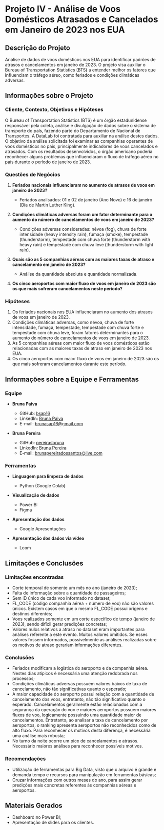# Projeto IV - Análise de Voos Domésticos Atrasados e Cancelados em Janeiro de 2023 nos EUA

## Descrição do Projeto

Análise de dados de voos domésticos nos EUA para identificar padrões de atrasos e cancelamentos em janeiro de 2023. O projeto visa auxiliar o Bureau of Transportation Statistics (BTS) a entender melhor os fatores que influenciam o tráfego aéreo, como feriados e condições climáticas adversas.

## Informações sobre o Projeto

### Cliente, Contexto, Objetivos e Hipóteses

O Bureau of Transportation Statistics (BTS) é um órgão estadunidense responsável pela coleta, análise e divulgação de dados sobre o sistema de transporte do país, fazendo parte do Departamento de Nacional de Transportes. A DataLab foi contratada para auxiliar na análise destes dados. O objetivo da análise solicitada foi examinar as companhias operantes de voos domésticos no país, principalmente indicadores de voos cancelados e atrasados. Com os resultados desenvolvidos, o órgão americano poderia reconhecer alguns problemas que influenciaram o fluxo de tráfego aéreo no país durante o período de janeiro de 2023.

### Questões de Negócios

1. **Feriados nacionais influenciaram no aumento de atrasos de voos em janeiro de 2023?**
   - Feriados analisados: 01 e 02 de janeiro (Ano Novo) e 16 de janeiro (Dia de Martin Luther King).

2. **Condições climáticas adversas foram um fator determinante para o aumento do número de cancelamentos de voos em janeiro de 2023?**
   - Condições adversas consideradas: névoa (fog), chuva de forte intensidade (heavy intensity rain), fumaça (smoke), tempestade (thunderstorm), tempestade com chuva forte (thunderstorm with heavy rain) e tempestade com chuva leve (thunderstorm with light rain).

3. **Quais são as 5 companhias aéreas com as maiores taxas de atraso e cancelamento em janeiro de 2023?**
   - Análise da quantidade absoluta e quantidade normalizada.

4. **Os cinco aeroportos com maior fluxo de voos em janeiro de 2023 são os que mais sofreram cancelamentos neste período?**

### Hipóteses

1. Os feriados nacionais nos EUA influenciaram no aumento dos atrasos de voos em janeiro de 2023.
2. Condições climáticas adversas, como névoa, chuva de forte intensidade, fumaça, tempestade, tempestade com chuva forte e tempestade com chuva leve, foram fatores determinantes para o aumento do número de cancelamentos de voos em janeiro de 2023.
3. As 5 companhias aéreas com maior fluxo de voos domésticos estão relacionadas com as maiores taxas de atraso em janeiro de 2023 nos EUA.
4. Os cinco aeroportos com maior fluxo de voos em janeiro de 2023 são os que mais sofreram cancelamentos durante este período.

## Informações sobre a Equipe e Ferramentas

### Equipe

- **Bruna Paiva**
  - GitHub: [bsap16](https://github.com/bsap16)
  - LinkedIn: [Bruna Paiva](http://www.linkedin.com/in/bruna-paiva16)
  - E-mail: brunasap16@gmail.com

- **Bruna Pereira**
  - GitHub: [pereirasbruna](https://github.com/pereirasbruna)
  - LinkedIn: [Bruna Pereira](https://www.linkedin.com/in/brunapereiras/)
  - E-mail: brunapereiradossantos@live.com

### Ferramentas

- **Linguagem para limpeza de dados**
  - Python (Google Colab)

- **Visualização de dados**
  - Power BI
  - Figma

- **Apresentação dos dados**
  - Google Apresentações

- **Apresentação dos dados via vídeo**
  - Loom

## Limitações e Conclusões

### Limitações encontradas

- Corte temporal de somente um mês no ano (janeiro de 2023);
- Falta de informação sobre a quantidade de passageiros;
- Sem ID único de cada voo informado no dataset;
- FL_CODE (código companhia aérea + número de voo) não são valores únicos. Existem casos em que o mesmo FL_CODE possui origens e destinos diferentes;
- Voos realizados somente em um corte específico de tempo (janeiro de 2023), sendo difícil gerar predições concretas;
- Valores nulos relativos a atraso no dataset eram importantes para análises referente a este evento. Muitos valores omitidos. Se esses valores fossem informados, possivelmente as análises realizadas sobre os motivos de atraso gerariam informações diferentes.


### Conclusões

- Feriados modificam a logística do aeroporto e da companhia aérea. Nestes dias atípicos é necessária uma atenção redobrada nos processos;
- Condições climáticas adversas possuem valores baixos de taxa de cancelamento, não tão significativas quanto o esperado;
- A maior capacidade do aeroporto possui relação com a quantidade de cancelamento dos voos, entretanto, não tão significativo quanto o esperado. Cancelamentos geralmente estão relacionados com a segurança da operação do voo e maiores aeroportos possuem maiores fluxos de voo, logicamente possuindo uma quantidade maior de cancelamentos. Entretanto, ao analisar a taxa de cancelamento por aeroportos, o ranking apresenta aeroportos não reconhecidos como de alto fluxo. Para reconhecer os motivos desta diferença, é necessária uma análise mais robusta;
- No turno da noite ocorre um pico de cancelamentos e atrasos. Necessário maiores análises para reconhecer possíveis motivos.

### Recomendações

- Utilização de ferramentas para Big Data, visto que o arquivo é grande e demanda tempo e recursos para manipulação em ferramentas básicas;
- Cruzar informações com outros meses do ano, para assim gerar predições mais concretas referentes às companhias aéreas e aeroportos.



## Materiais Gerados

- Dashboard no Power BI;
- Apresentação de slides para os clientes.